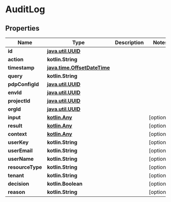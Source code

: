 
# AuditLog

## Properties
Name | Type | Description | Notes
------------ | ------------- | ------------- | -------------
**id** | [**java.util.UUID**](java.util.UUID.md) |  | 
**action** | **kotlin.String** |  | 
**timestamp** | [**java.time.OffsetDateTime**](java.time.OffsetDateTime.md) |  | 
**query** | **kotlin.String** |  | 
**pdpConfigId** | [**java.util.UUID**](java.util.UUID.md) |  | 
**envId** | [**java.util.UUID**](java.util.UUID.md) |  | 
**projectId** | [**java.util.UUID**](java.util.UUID.md) |  | 
**orgId** | [**java.util.UUID**](java.util.UUID.md) |  | 
**input** | [**kotlin.Any**](.md) |  |  [optional]
**result** | [**kotlin.Any**](.md) |  |  [optional]
**context** | [**kotlin.Any**](.md) |  |  [optional]
**userKey** | **kotlin.String** |  |  [optional]
**userEmail** | **kotlin.String** |  |  [optional]
**userName** | **kotlin.String** |  |  [optional]
**resourceType** | **kotlin.String** |  |  [optional]
**tenant** | **kotlin.String** |  |  [optional]
**decision** | **kotlin.Boolean** |  |  [optional]
**reason** | **kotlin.String** |  |  [optional]



